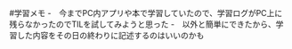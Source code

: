 #学習メモ
-　今までPC内アプリや本で学習していたので、学習ログがPC上に残らなかったのでTILを試してみようと思った
-　以外と簡単にできたから、学習した内容をその日の終わりに記述するのはいいのかも
